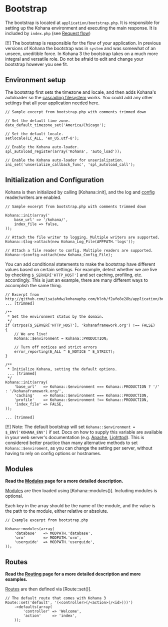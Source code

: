# Bootstrap

The bootstrap is located at `application/bootstrap.php`. It is responsible for setting up the Kohana environment and executing the main response. It is included by `index.php` (see [Request flow](flow))

[!!] The bootstrap is responsible for the flow of your application. In previous versions of Kohana the bootstrap was in `system` and was somewhat of an unseen, uneditible force. In Kohana 3 the bootstrap takes on a much more integral and versatile role. Do not be afraid to edit and change your bootstrap however you see fit.

## Environment setup

The bootstrap first sets the timezone and locale, and then adds Kohana's autoloader so the [cascading filesystem](files) works. You could add any other settings that all your application needed here.

~~~
// Sample excerpt from bootstrap.php with comments trimmed down

// Set the default time zone.
date_default_timezone_set('America/Chicago');

// Set the default locale.
setlocale(LC_ALL, 'en_US.utf-8');

// Enable the Kohana auto-loader.
spl_autoload_register(array('Kohana', 'auto_load'));

// Enable the Kohana auto-loader for unserialization.
ini_set('unserialize_callback_func', 'spl_autoload_call');
~~~

## Initialization and Configuration

Kohana is then initialized by calling [Kohana::init], and the log and [config](files/config) reader/writers are enabled.

~~~
// Sample excerpt from bootstrap.php with comments trimmed down

Kohana::init(array('
    base_url' => '/kohana/',
	index_file => false,
));

// Attach the file writer to logging. Multiple writers are supported.
Kohana::$log->attach(new Kohana_Log_File(APPPATH.'logs'));

// Attach a file reader to config. Multiple readers are supported.
Kohana::$config->attach(new Kohana_Config_File);
~~~

You can add conditional statements to make the bootstrap have different values based on certain settings. For example, detect whether we are live by checking `$_SERVER['HTTP_HOST']` and set caching, profiling, etc. accordingly. This is just an example, there are many different ways to accomplish the same thing.

~~~
// Excerpt from http://github.com/isaiahdw/kohanaphp.com/blob/f2afe8e28b/application/bootstrap.php
... [trimmed]

/**
 * Set the environment status by the domain.
 */
if (strpos($_SERVER['HTTP_HOST'], 'kohanaframework.org') !== FALSE)
{
	// We are live!
	Kohana::$environment = Kohana::PRODUCTION;

	// Turn off notices and strict errors
	error_reporting(E_ALL ^ E_NOTICE ^ E_STRICT);
}

/**
 * Initialize Kohana, setting the default options.
 ... [trimmed]
 */
Kohana::init(array(
	'base_url'   => Kohana::$environment === Kohana::PRODUCTION ? '/' : '/kohanaframework.org/',
	'caching'    => Kohana::$environment === Kohana::PRODUCTION,
	'profile'    => Kohana::$environment !== Kohana::PRODUCTION,
	'index_file' => FALSE,
));

... [trimmed]

~~~

[!!] Note: The default bootstrap will set `Kohana::$environment = $_ENV['KOHANA_ENV']` if set. Docs on how to supply this variable are available in your web server's documentation (e.g. [Apache](http://httpd.apache.org/docs/1.3/mod/mod_env.html#setenv), [Lighttpd](http://redmine.lighttpd.net/wiki/1/Docs:ModSetEnv#Options)). This is considered better practice than many alternative methods to set `Kohana::$enviroment`, as you can change the setting per server, without having to rely on config options or hostnames.

## Modules

**Read the [Modules](modules) page for a more detailed description.**

[Modules](modules) are then loaded using [Kohana::modules()]. Including modules is optional.

Each key in the array should be the name of the module, and the value is the path to the module, either relative or absolute.
~~~
// Example excerpt from bootstrap.php

Kohana::modules(array(
	'database'   => MODPATH.'database',
	'orm'        => MODPATH.'orm',
	'userguide'  => MODPATH.'userguide',
));
~~~

## Routes

**Read the [Routing](routing) page for a more detailed description and more examples.**

[Routes](routing) are then defined via [Route::set()].

~~~
// The default route that comes with Kohana 3
Route::set('default', '(<controller>(/<action>(/<id>)))')
	->defaults(array(
		'controller' => 'Welcome',
		'action'     => 'index',
	));
~~~
